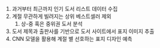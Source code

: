 1. 과거부터 최근까지 인기 도서 리스트 데이터 수집
2. 계절 무관하게 빌려지는 상위 베스트셀러 제외
    1. 상-중 혹은 중위권 도서 분석
3. 도서 제목과 출판사를 기반으로 도서 사이트에서 표지 이미지 추출
4. CNN 모델을 활용해 계절 별 선호하는 표지 디자인 예측